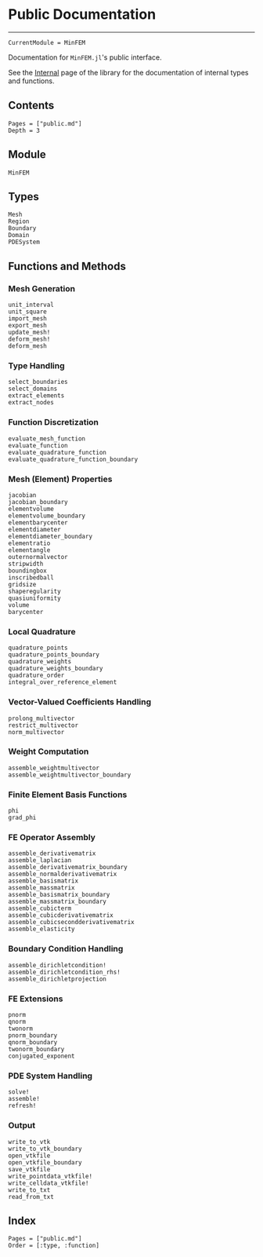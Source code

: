 # Public Documentation

---

```@meta
CurrentModule = MinFEM
```

Documentation for `MinFEM.jl`'s public interface.

See the [Internal](internal.md) page of the library for the documentation 
of internal types and functions.

## Contents

```@contents
Pages = ["public.md"]
Depth = 3
```

## Module
```@docs
MinFEM
```

## Types

```@docs
Mesh
Region
Boundary
Domain
PDESystem
```

## Functions and Methods

### Mesh Generation
```@docs
unit_interval
unit_square
import_mesh
export_mesh
update_mesh!
deform_mesh!
deform_mesh
```

### Type Handling
```@docs
select_boundaries
select_domains
extract_elements
extract_nodes
```

### Function Discretization
```@docs
evaluate_mesh_function
evaluate_function
evaluate_quadrature_function
evaluate_quadrature_function_boundary
```

### Mesh (Element) Properties
```@docs
jacobian
jacobian_boundary
elementvolume
elementvolume_boundary
elementbarycenter
elementdiameter
elementdiameter_boundary
elementratio
elementangle
outernormalvector
stripwidth
boundingbox
inscribedball
gridsize
shaperegularity
quasiuniformity
volume
barycenter
```

### Local Quadrature
```@docs
quadrature_points
quadrature_points_boundary
quadrature_weights
quadrature_weights_boundary
quadrature_order
integral_over_reference_element
```

### Vector-Valued Coefficients Handling
```@docs
prolong_multivector
restrict_multivector
norm_multivector
```

### Weight Computation
```@docs
assemble_weightmultivector
assemble_weightmultivector_boundary
```

### Finite Element Basis Functions
```@docs
phi
grad_phi
```

### FE Operator Assembly
```@docs
assemble_derivativematrix
assemble_laplacian
assemble_derivativematrix_boundary
assemble_normalderivativematrix
assemble_basismatrix
assemble_massmatrix
assemble_basismatrix_boundary
assemble_massmatrix_boundary
assemble_cubicterm
assemble_cubicderivativematrix
assemble_cubicsecondderivativematrix
assemble_elasticity
```

### Boundary Condition Handling
```@docs
assemble_dirichletcondition!
assemble_dirichletcondition_rhs!
assemble_dirichletprojection
```

### FE Extensions
```@docs
pnorm
qnorm
twonorm
pnorm_boundary
qnorm_boundary
twonorm_boundary
conjugated_exponent
```

### PDE System Handling
```@docs
solve!
assemble!
refresh!
```

### Output
```@docs
write_to_vtk
write_to_vtk_boundary
open_vtkfile
open_vtkfile_boundary
save_vtkfile
write_pointdata_vtkfile!
write_celldata_vtkfile!
write_to_txt
read_from_txt
```

## Index

```@index
Pages = ["public.md"]
Order = [:type, :function]
```
